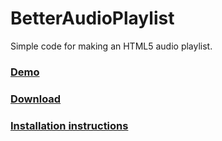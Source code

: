 # BetterAudioPlaylist
Simple code for making an HTML5 audio playlist. 

<h3><a href="https://techtube.github.io/BetterAudioPlaylist/">Demo</a></h3> <h3><a href="https://github.com/TechTube/BetterAudioPlaylist/archive/master.zip">Download</a></h3>  <h3><a href="https://www.youtube.com/watch?v=PZuvCpx5lKY">Installation instructions</a></h3> 
